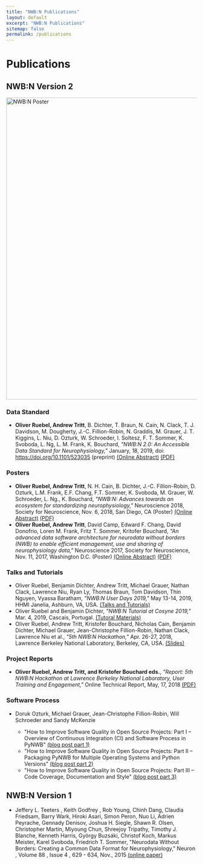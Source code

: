 ```yaml
---
title: "NWB:N Publications"
layout: default
excerpt: "NWB:N Publications"
sitemap: false
permalink: /publications
---
```



# Publications


## NWB:N Version 2

<a href="https://github.com/NeurodataWithoutBorders/neurodatawithoutborders.github.io/raw/master/publications/ruebel_sfn_2017.pdf"><img alt="NWB:N Poster" src="publications/ruebel_sfn_2017.png" width="800" class="center-block"></a>


### Data Standard
* **Oliver Ruebel, Andrew Tritt**, B. Dichter, T. Braun, N. Cain, N. Clack,
  T. J. Davidson, M. Dougherty, J.-C. Fillion-Robin, N. Graddis,  M. Grauer,
  J. T. Kiggins, L. Niu, D. Ozturk, W. Schroeder, I. Soltesz, F. T. Sommer,
  K. Svoboda, L. Ng, L. M. Frank, K. Bouchard,
  *"NWB:N 2.0: An Accessible Data Standard for Neurophysiology,"* January, 18, 2019,
  doi: https://doi.org/10.1101/523035  (preprint)
  [(Online Abstract)](https://www.biorxiv.org/content/early/2019/01/17/523035) [(PDF)](https://www.biorxiv.org/content/biorxiv/early/2019/01/17/523035.full.pdf)


### Posters
* **Oliver Ruebel, Andrew Tritt**, N. H. Cain, B. Dichter, J.-C. Fillion-Robin, D. Ozturk,
  L.M. Frank, E.F. Chang, F.T. Sommer, K. Svoboda, M. Grauer, W. Schroeder, L. Ng., K. Bouchard,
  *"NWB:N: Advances towards an ecosystem for standardizing neurophysiology,"* Neuroscience 2018,
  Society for Neuroscience, Nov. 6, 2018, San Diego, CA
  (Poster) [(Online Abstract)](https://abstractsonline.com/pp8/#!/4649/presentation/22546)
  [(PDF)](https://github.com/NeurodataWithoutBorders/neurodatawithoutborders.github.io/raw/master/publications/ruebel_sfn_2018.pdf)
* **Oliver Ruebel, Andrew Tritt**, David Camp, Edward F. Chang, David Donofrio, Loren M. Frank,
  Fritz T. Sommer, Kritofer Bouchard, *"An advanced data software architecture for neurodata
  without borders (NWB) to enable efficient management, use and sharing of neurophysiology data,"*
  Neuroscience 2017, Society for Neuroscience, Nov. 11, 2017, Washington D.C.
  (Poster) [(Online Abstract)](http://www.abstractsonline.com/pp8/#!/4376/presentation/22013)
  [(PDF)](https://github.com/NeurodataWithoutBorders/neurodatawithoutborders.github.io/raw/master/publications/ruebel_sfn_2017.pdf)

### Talks and Tutorials

* Oliver Ruebel, Benjamin Dichter, Andrew Tritt, Michael Grauer, Nathan Clack, Lawrence Niu, Ryan Ly, Thomas Braun, Tom Davidson, Thin Nguyen, Vyassa Baratham, *"NWB:N User Days 2019,"* May 13-14, 2019, HHMI Janelia, Ashburn, VA, USA. [(Talks and Tutorials)](https://neurodatawithoutborders.github.io/nwb_hackathons/HCK06_2019_Janelia/#resources)
* Oliver Ruebel and Benjamin Dichter, *"NWB:N Tutorial at Cosyne 2019,"*  Mar. 4, 2019, Cascais, Portugal. [(Tutoral Materials)](https://neurodatawithoutborders.github.io/nwb_hackathons/Cosyne_2019/#tutorial-program)
* Oliver Ruebel, Andrew Tritt, Kristofer Bouchard, Nicholas Cain, Benjamin Dichter, Michael Grauer, Jean-Christophe Fillion-Robin, Nathan Clack, Lawrence Niu et al., *"5th NWB:N Hackathon,"* Apr. 26-27, 2018, Lawrence Berkeley National Laboratory, Berkeley, CA, USA. [(Slides)](https://neurodatawithoutborders.github.io/nwb_hackathons/HCK05_2018_Berkeley/#slides)


### Project Reports

* **Oliver Ruebel, Andrew Tritt, and Kristofer Bouchard eds.**, *"Report: 5th NWB:N Hackathon at Lawrence Berkeley National Laboratory, User Training and Engagement,"* Online Technical Report, May, 17, 2018 [(PDF)](https://github.com/NeurodataWithoutBorders/nwb_hackathons/raw/master/HCK05_2018_Berkeley/report/report-5th-nwbn-hackathon-at-lbnl.pdf)

### Software Process

* Doruk Ozturk, Michael Grauer, Jean-Christophe Fillion-Robin, Will Schroeder and Sandy McKenzie

  * "How to Improve Software Quality in Open Source Projects: Part I – Overview of Continuous Integration (CI) and Software Process in PyNWB"
    [(blog post part 1)](https://blog.kitware.com/how-to-improve-software-quality-in-open-source-projects-part-i-overview-of-continuous-integration-ci-and-software-process-in-pynwb/)
  * "How to Improve Software Quality in Open Source Projects: Part II – Packaging PyNWB for Multiple Operating Systems and Python Versions"
    [(blog post part 2)](https://blog.kitware.com/improving-software-quality-in-open-source-projects-part-ii-packaging-pynwb-for-multiple-operating-systems-and-python-versions/)
   * "How to Improve Software Quality in Open Source Projects: Part III – Code Coverage, Documentation and Style"
    [(blog post part 3)](https://blog.kitware.com/how-to-improve-software-quality-in-open-source-projects-part-iii-code-coverage-documentation-and-style/)



## NWB:N Version 1

*  Jeffery L. Teeters , Keith Godfrey , Rob Young, Chinh Dang, Claudia Friedsam, Barry Wark, Hiroki Asari,
   Simon Peron, Nuo Li, Adrien Peyrache, Gennady Denisov, Joshua H. Siegle, Shawn R. Olsen, Christopher Martin,
   Miyoung Chun, Shreejoy Tripathy, Timothy J. Blanche, Kenneth Harris, György Buzsáki, Christof Koch,
   Markus Meister, Karel Svoboda, Friedrich T. Sommer, "Neurodata Without Borders: Creating a Common Data
   Format for Neurophysiology," Neuron , Volume 88 , Issue 4 , 629 - 634, Nov., 2015
   [(online paper)](http://www.cell.com/neuron/fulltext/S0896-6273(15)00919-8)

